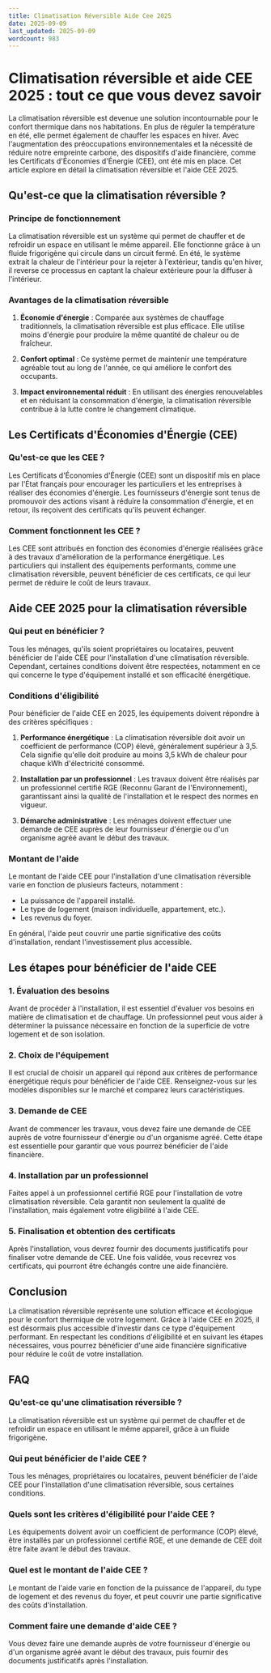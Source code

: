 ```yaml
---
title: Climatisation Réversible Aide Cee 2025
date: 2025-09-09
last_updated: 2025-09-09
wordcount: 983
---
```


# Climatisation réversible et aide CEE 2025 : tout ce que vous devez savoir

La climatisation réversible est devenue une solution incontournable pour le confort thermique dans nos habitations. En plus de réguler la température en été, elle permet également de chauffer les espaces en hiver. Avec l'augmentation des préoccupations environnementales et la nécessité de réduire notre empreinte carbone, des dispositifs d'aide financière, comme les Certificats d'Économies d'Énergie (CEE), ont été mis en place. Cet article explore en détail la climatisation réversible et l'aide CEE 2025.

## Qu'est-ce que la climatisation réversible ?

### Principe de fonctionnement

La climatisation réversible est un système qui permet de chauffer et de refroidir un espace en utilisant le même appareil. Elle fonctionne grâce à un fluide frigorigène qui circule dans un circuit fermé. En été, le système extrait la chaleur de l'intérieur pour la rejeter à l'extérieur, tandis qu'en hiver, il reverse ce processus en captant la chaleur extérieure pour la diffuser à l'intérieur.

### Avantages de la climatisation réversible

1. **Économie d'énergie** : Comparée aux systèmes de chauffage traditionnels, la climatisation réversible est plus efficace. Elle utilise moins d'énergie pour produire la même quantité de chaleur ou de fraîcheur.
   
2. **Confort optimal** : Ce système permet de maintenir une température agréable tout au long de l'année, ce qui améliore le confort des occupants.

3. **Impact environnemental réduit** : En utilisant des énergies renouvelables et en réduisant la consommation d'énergie, la climatisation réversible contribue à la lutte contre le changement climatique.

## Les Certificats d'Économies d'Énergie (CEE)

### Qu'est-ce que les CEE ?

Les Certificats d'Économies d'Énergie (CEE) sont un dispositif mis en place par l'État français pour encourager les particuliers et les entreprises à réaliser des économies d'énergie. Les fournisseurs d'énergie sont tenus de promouvoir des actions visant à réduire la consommation d'énergie, et en retour, ils reçoivent des certificats qu'ils peuvent échanger.

### Comment fonctionnent les CEE ?

Les CEE sont attribués en fonction des économies d'énergie réalisées grâce à des travaux d'amélioration de la performance énergétique. Les particuliers qui installent des équipements performants, comme une climatisation réversible, peuvent bénéficier de ces certificats, ce qui leur permet de réduire le coût de leurs travaux.

## Aide CEE 2025 pour la climatisation réversible

### Qui peut en bénéficier ?

Tous les ménages, qu'ils soient propriétaires ou locataires, peuvent bénéficier de l'aide CEE pour l'installation d'une climatisation réversible. Cependant, certaines conditions doivent être respectées, notamment en ce qui concerne le type d'équipement installé et son efficacité énergétique.

### Conditions d'éligibilité

Pour bénéficier de l'aide CEE en 2025, les équipements doivent répondre à des critères spécifiques :

1. **Performance énergétique** : La climatisation réversible doit avoir un coefficient de performance (COP) élevé, généralement supérieur à 3,5. Cela signifie qu'elle doit produire au moins 3,5 kWh de chaleur pour chaque kWh d'électricité consommé.

2. **Installation par un professionnel** : Les travaux doivent être réalisés par un professionnel certifié RGE (Reconnu Garant de l'Environnement), garantissant ainsi la qualité de l'installation et le respect des normes en vigueur.

3. **Démarche administrative** : Les ménages doivent effectuer une demande de CEE auprès de leur fournisseur d'énergie ou d'un organisme agréé avant le début des travaux.

### Montant de l'aide

Le montant de l'aide CEE pour l'installation d'une climatisation réversible varie en fonction de plusieurs facteurs, notamment :

- La puissance de l'appareil installé.
- Le type de logement (maison individuelle, appartement, etc.).
- Les revenus du foyer.

En général, l'aide peut couvrir une partie significative des coûts d'installation, rendant l'investissement plus accessible.

## Les étapes pour bénéficier de l'aide CEE

### 1. Évaluation des besoins

Avant de procéder à l'installation, il est essentiel d'évaluer vos besoins en matière de climatisation et de chauffage. Un professionnel peut vous aider à déterminer la puissance nécessaire en fonction de la superficie de votre logement et de son isolation.

### 2. Choix de l'équipement

Il est crucial de choisir un appareil qui répond aux critères de performance énergétique requis pour bénéficier de l'aide CEE. Renseignez-vous sur les modèles disponibles sur le marché et comparez leurs caractéristiques.

### 3. Demande de CEE

Avant de commencer les travaux, vous devez faire une demande de CEE auprès de votre fournisseur d'énergie ou d'un organisme agréé. Cette étape est essentielle pour garantir que vous pourrez bénéficier de l'aide financière.

### 4. Installation par un professionnel

Faites appel à un professionnel certifié RGE pour l'installation de votre climatisation réversible. Cela garantit non seulement la qualité de l'installation, mais également votre éligibilité à l'aide CEE.

### 5. Finalisation et obtention des certificats

Après l'installation, vous devrez fournir des documents justificatifs pour finaliser votre demande de CEE. Une fois validée, vous recevrez vos certificats, qui pourront être échangés contre une aide financière.

## Conclusion

La climatisation réversible représente une solution efficace et écologique pour le confort thermique de votre logement. Grâce à l'aide CEE en 2025, il est désormais plus accessible d'investir dans ce type d'équipement performant. En respectant les conditions d'éligibilité et en suivant les étapes nécessaires, vous pourrez bénéficier d'une aide financière significative pour réduire le coût de votre installation.

## FAQ

### Qu'est-ce qu'une climatisation réversible ?

La climatisation réversible est un système qui permet de chauffer et de refroidir un espace en utilisant le même appareil, grâce à un fluide frigorigène.

### Qui peut bénéficier de l'aide CEE ?

Tous les ménages, propriétaires ou locataires, peuvent bénéficier de l'aide CEE pour l'installation d'une climatisation réversible, sous certaines conditions.

### Quels sont les critères d'éligibilité pour l'aide CEE ?

Les équipements doivent avoir un coefficient de performance (COP) élevé, être installés par un professionnel certifié RGE, et une demande de CEE doit être faite avant le début des travaux.

### Quel est le montant de l'aide CEE ?

Le montant de l'aide varie en fonction de la puissance de l'appareil, du type de logement et des revenus du foyer, et peut couvrir une partie significative des coûts d'installation.

### Comment faire une demande d'aide CEE ?

Vous devez faire une demande auprès de votre fournisseur d'énergie ou d'un organisme agréé avant le début des travaux, puis fournir des documents justificatifs après l'installation.